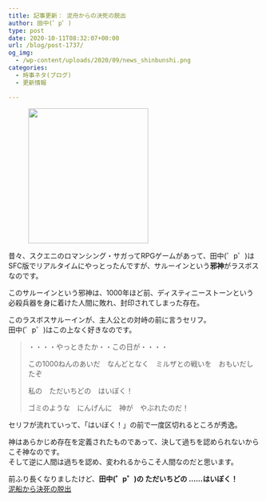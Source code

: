 ```yaml
---
title: 記事更新： 泥舟からの決死の脱出
author: 田中(゜p゜)
type: post
date: 2020-10-11T08:32:07+00:00
url: /blog/post-1737/
og_img:
  - /wp-content/uploads/2020/09/news_shinbunshi.png
categories:
  - 時事ネタ(ブログ)
  - 更新情報

---
```

<div class="wp-block-image">
  <figure class="aligncenter size-large is-resized"><img loading="lazy" src="/wp-content/uploads/2020/09/news_shinbunshi.png" alt="" class="wp-image-888" width="240" height="270" srcset="https://tmp-net.biz/wp-content/uploads/2020/09/news_shinbunshi.png 355w, https://tmp-net.biz/wp-content/uploads/2020/09/news_shinbunshi-266x300.png 266w" sizes="(max-width: 240px) 100vw, 240px" /></figure>
</div>

昔々、スクエニのロマンシング・サガってRPGゲームがあって、田中(゜p゜)はSFC版でリアルタイムにやっとったんですが、サルーインという**邪神**がラスボスなのです。

このサルーインという邪神は、1000年ほど前、ディスティニーストーンという必殺兵器を身に着けた人間に敗れ、封印されてしまった存在。  
  
このラスボスサルーインが、主人公との対峙の前に言うセリフ。  
田中(゜p゜)はこの上なく好きなのです。

<blockquote class="wp-block-quote">
  <p>
    ・・・・やっときたか・・この日が・・・・
  </p>
  
  <p>
    この1000ねんのあいだ　なんどとなく　ミルザとの戦いを　おもいだしたぞ
  </p>
  
  <p>
    私の　ただいちどの　はいぼく！
  </p>
  
  <p>
    ゴミのような　にんげんに　神が　やぶれたのだ！
  </p>
</blockquote>

セリフが流れていって、「はいぼく！」の前で一度区切れるところが秀逸。

神はあらかじめ存在を定義されたものであって、決して過ちを認められないからこそ神なのです。  
そして逆に人間は過ちを認め、変われるからこそ人間なのだと思います。  
  
前ふり長くなりましたけど、**田中(゜p゜)の ただいちどの ……はいぼく！**  
[泥船から決死の脱出][1]

 [1]: /article/escape-from-burning-pj/
